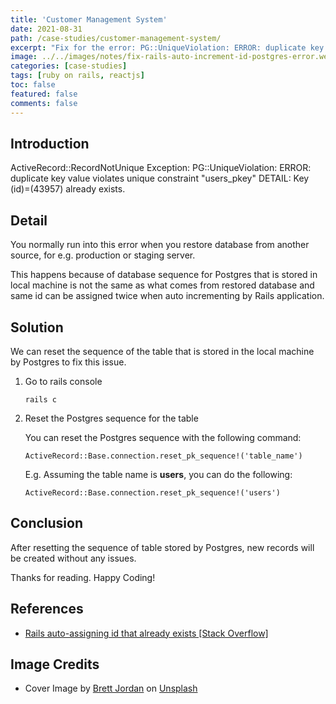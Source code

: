 ```yaml
---
title: 'Customer Management System'
date: 2021-08-31
path: /case-studies/customer-management-system/
excerpt: "Fix for the error: PG::UniqueViolation: ERROR: duplicate key value violates unique constraint 'users_pkey' DETAIL: Key (id)=(43957) already exists"
image: ../../images/notes/fix-rails-auto-increment-id-postgres-error.webp
categories: [case-studies]
tags: [ruby on rails, reactjs]
toc: false
featured: false
comments: false
---
```


## Introduction

ActiveRecord::RecordNotUnique Exception: PG::UniqueViolation: ERROR:  duplicate key value violates unique constraint "users_pkey"
DETAIL:  Key (id)=(43957) already exists.

## Detail

You normally run into this error when you restore database from another source, for e.g. production or staging server.

This happens because of database sequence for Postgres that is stored in local machine is not the same as what comes from restored database and same id can be assigned twice when auto incrementing by Rails application.

## Solution

We can reset the sequence of the table that is stored in the local machine by Postgres to fix this issue.

1. Go to rails console
   
   `rails c`

2. Reset the Postgres sequence for the table

    You can reset the Postgres sequence with the following command:

    `ActiveRecord::Base.connection.reset_pk_sequence!('table_name')`

    E.g. Assuming the table name is **users**, you can do the following:
    
    `ActiveRecord::Base.connection.reset_pk_sequence!('users')` 

## Conclusion

After resetting the sequence of table stored by Postgres, new records will be created without any issues.

Thanks for reading. Happy Coding!

## References

- <a href="https://stackoverflow.com/a/56863898/9359123" target="_blank" rel="noopener">Rails auto-assigning id that already exists [Stack Overflow]</a> 

## Image Credits

- Cover Image by <a href="https://unsplash.com/@brett_jordan?utm_source=unsplash&utm_medium=referral&utm_content=creditCopyText" target="_blank" rel="noopener">Brett Jordan</a> on <a href="https://unsplash.com/s/photos/identity?utm_source=unsplash&utm_medium=referral&utm_content=creditCopyText" target="_blank" rel="noopener">Unsplash</a>
  
